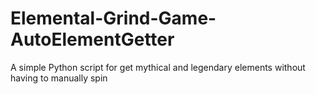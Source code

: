 # Elemental-Grind-Game-AutoElementGetter
A simple Python script for get mythical and legendary elements without having to manually spin